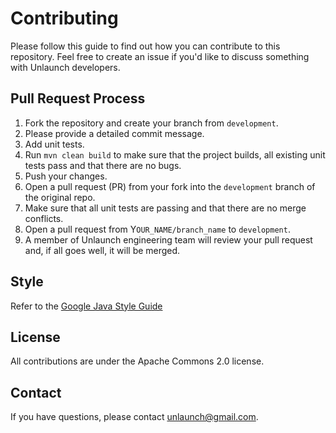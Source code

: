 # Contributing

Please follow this guide to find out how you can contribute to this repository. Feel free to create an issue if you'd
 like to discuss something with Unlaunch developers. 

## Pull Request Process

1. Fork the repository and create your branch from `development`.
2. Please provide a detailed commit message.
3. Add unit tests.
4. Run `mvn clean build` to make sure that the project builds, all existing unit tests pass and that there are no bugs.
5. Push your changes.
6. Open a pull request (PR) from your fork into the `development` branch of the original repo.
7. Make sure that all unit tests are passing and that there are no merge conflicts.
8. Open a pull request from Y`OUR_NAME/branch_name` to `development`.
9. A member of Unlaunch engineering team will review your pull request and, if all goes well, it will be merged.

## Style
Refer to the [Google Java Style Guide](https://google.github.io/styleguide/javaguide.html)

## License
All contributions are under the Apache Commons 2.0 license.

## Contact
If you have questions, please contact unlaunch@gmail.com.